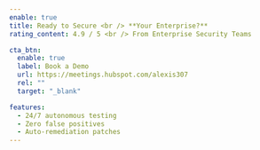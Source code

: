 ```yaml
---
enable: true
title: Ready to Secure <br /> **Your Enterprise?**
rating_content: 4.9 / 5 <br /> From Enterprise Security Teams

cta_btn:
  enable: true
  label: Book a Demo
  url: https://meetings.hubspot.com/alexis307
  rel: ""
  target: "_blank"

features:
  - 24/7 autonomous testing
  - Zero false positives
  - Auto-remediation patches
---
```

